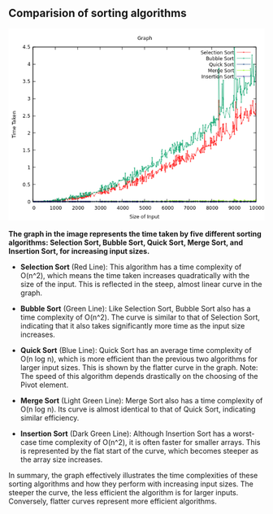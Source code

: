 ## Comparision of sorting algorithms

<center>
<img src = "img.png" width=600 ></img>
</center>



**The graph in the image represents the time taken by five different sorting algorithms: Selection Sort, Bubble Sort, Quick Sort, Merge Sort, and Insertion Sort, for increasing input sizes.**

- **Selection Sort** (Red Line): This algorithm has a time complexity of O(n^2), which means the time taken increases quadratically with the size of the input. This is reflected in the steep, almost linear curve in the graph.

- **Bubble Sort** (Green Line): Like Selection Sort, Bubble Sort also has a time complexity of O(n^2). The curve is similar to that of Selection Sort, indicating that it also takes significantly more time as the input size increases.

- **Quick Sort** (Blue Line): Quick Sort has an average time complexity of O(n log n), which is more efficient than the previous two algorithms for larger input sizes. This is shown by the flatter curve in the graph. Note: The speed of this algorithm depends drastically on the choosing of the Pivot element.

- **Merge Sort** (Light Green Line): Merge Sort also has a time complexity of O(n log n). Its curve is almost identical to that of Quick Sort, indicating similar efficiency.

- **Insertion Sort** (Dark Green Line): Although Insertion Sort has a worst-case time complexity of O(n^2), it is often faster for smaller arrays. This is represented by the flat start of the curve, which becomes steeper as the array size increases.

In summary, the graph effectively illustrates the time complexities of these sorting algorithms and how they perform with increasing input sizes. The steeper the curve, the less efficient the algorithm is for larger inputs. Conversely, flatter curves represent more efficient algorithms.